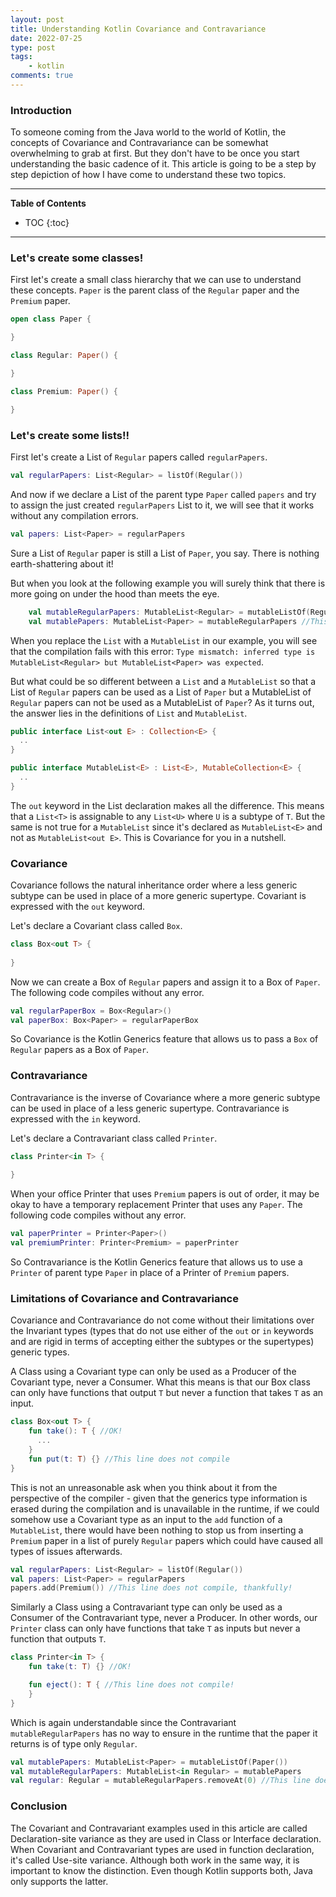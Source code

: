 ```yaml
---
layout: post
title: Understanding Kotlin Covariance and Contravariance
date: 2022-07-25
type: post
tags:
    - kotlin
comments: true
---
```

### Introduction
To someone coming from the Java world to the world of Kotlin, the concepts of
Covariance and Contravariance can be somewhat overwhelming to grab at first.
But they don't have to be once you start understanding the basic cadence of it.
This article is going to be a step by step depiction of how I have come to
understand these two topics.

---
**Table of Contents**
* TOC
{:toc}
---

### Let's create some classes!
First let's create a small class hierarchy that we can use to understand these
concepts.
`Paper` is the parent class of the `Regular` paper and the `Premium` paper.

```kotlin
open class Paper {

}

class Regular: Paper() {

}

class Premium: Paper() {

}
```

### Let's create some lists!!

First let's create a List of `Regular` papers called `regularPapers`.
```kotlin
val regularPapers: List<Regular> = listOf(Regular())
```

And now if we declare a List of the parent type `Paper` called `papers` and try
to assign the just created `regularPapers` List to it, we will see that it works
without any compilation errors.
```kotlin
val papers: List<Paper> = regularPapers
```

Sure a List of `Regular` paper is still a List of `Paper`, you say.
There is nothing earth-shattering about it!

But when you look at the following example you will surely think that there is
more going on under the hood than meets the eye.

```kotlin
    val mutableRegularPapers: MutableList<Regular> = mutableListOf(Regular())
    val mutablePapers: MutableList<Paper> = mutableRegularPapers //This line gives compilation error 
```
When you replace the `List` with a `MutableList` in our example, you will see
that the compilation fails with this error: `Type mismatch: inferred type is
MutableList<Regular> but MutableList<Paper> was expected`.

But what could be so different between a `List` and a `MutableList` so that a
List of `Regular` papers can be used as a List of `Paper` but a MutableList of
`Regular` papers can not be used as a MutableList of `Paper`?
As it turns out, the answer lies in the definitions of `List` and `MutableList`.

```kotlin
public interface List<out E> : Collection<E> {
  ..
}

public interface MutableList<E> : List<E>, MutableCollection<E> {
  ..
}
```
The `out` keyword in the List declaration makes all the difference.
This means that a `List<T>` is assignable to any `List<U>` where `U` is a
subtype of `T`.
But the same is not true for a `MutableList` since it's declared as
`MutableList<E>` and not as `MutableList<out E>`.
This is Covariance for you in a nutshell.

### Covariance
Covariance follows the natural inheritance order where a less generic subtype
can be used in place of a more generic supertype.
Covariant is expressed with the `out` keyword.

Let's declare a Covariant class called `Box`.

```kotlin
class Box<out T> {
    
}
```

Now we can create a Box of `Regular` papers and assign it to a Box of `Paper`.
The following code compiles without any error.
```kotlin
val regularPaperBox = Box<Regular>()
val paperBox: Box<Paper> = regularPaperBox
```
So Covariance is the Kotlin Generics feature that allows us to pass a `Box` of
`Regular` papers as a Box of `Paper`.

### Contravariance
Contravariance is the inverse of Covariance where a more generic subtype can be
used in place of a less generic supertype.
Contravariance is expressed with the `in` keyword.

Let's declare a Contravariant class called `Printer`.
```kotlin
class Printer<in T> {
    
}
```

When your office Printer that uses `Premium` papers is out of order, it may be
okay to have a temporary replacement Printer that uses any `Paper`.
The following code compiles without any error.
```kotlin
val paperPrinter = Printer<Paper>()
val premiumPrinter: Printer<Premium> = paperPrinter
```
So Contravariance is the Kotlin Generics feature that allows us to use a
`Printer` of parent type `Paper` in place of a Printer of `Premium` papers.

### Limitations of Covariance and Contravariance
Covariance and Contravariance do not come without their limitations over the
Invariant types (types that do not use either of the `out` or `in` keywords and
are rigid in terms of accepting either the subtypes or the supertypes) generic
types.

A Class using a Covariant type can only be used as a Producer of the Covariant
type, never a Consumer.
What this means is that our Box class can only have functions that output `T`
but never a function that takes `T` as an input.

```kotlin
class Box<out T> {
    fun take(): T { //OK!
      ...
    }
    fun put(t: T) {} //This line does not compile
}
```
This is not an unreasonable ask when you think about it from the perspective of
the compiler - given that the generics type information is erased during the
compilation and is unavailable in the runtime, if we could somehow use a
Covariant type as an input to the `add` function of a `MutableList`, there would
have been nothing to stop us from inserting a `Premium` paper in a list of
purely `Regular` papers which could have caused all types of issues afterwards.
```kotlin
val regularPapers: List<Regular> = listOf(Regular())
val papers: List<Paper> = regularPapers
papers.add(Premium()) //This line does not compile, thankfully!
```

Similarly a Class using a Contravariant type can only be used as a Consumer of
the Contravariant type, never a Producer.
In other words, our `Printer` class can only have functions that take `T` as
inputs but never a function that outputs `T`.

```kotlin
class Printer<in T> {
    fun take(t: T) {} //OK!

    fun eject(): T { //This line does not compile!
    }
}
```

Which is again understandable since the Contravariant `mutableRegularPapers` has
no way to ensure in the runtime that the paper it returns is of type only
`Regular`.
```kotlin
val mutablePapers: MutableList<Paper> = mutableListOf(Paper())
val mutableRegularPapers: MutableList<in Regular> = mutablePapers
val regular: Regular = mutableRegularPapers.removeAt(0) //This line does not compile as the mutableRegularPapers.removeAt(0) returns an object of type Any?
```

### Conclusion
The Covariant and Contravariant examples used in this article are called
Declaration-site variance as they are used in Class or Interface declaration.
When Covariant and Contravariant types are used in function declaration, it's
called Use-site variance.
Although both work in the same way, it is important to know the distinction.
Even though Kotlin supports both, Java only supports the latter.
